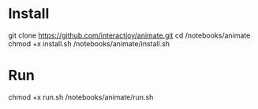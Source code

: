# Install
git clone https://github.com/interactjoy/animate.git
cd /notebooks/animate
chmod +x install.sh
/notebooks/animate/install.sh

# Run
chmod +x run.sh
/notebooks/animate/run.sh
